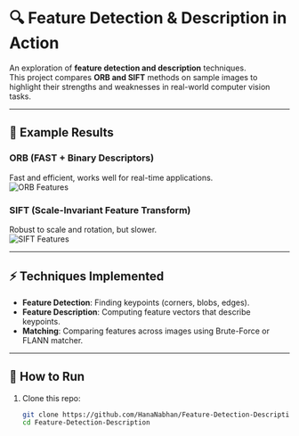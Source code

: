 # 🔍 Feature Detection & Description in Action  
An exploration of **feature detection and description** techniques.  
This project compares **ORB and SIFT** methods on sample images to highlight their strengths and weaknesses in real-world computer vision tasks.  

---

## 📸 Example Results  

### ORB (FAST + Binary Descriptors)  
Fast and efficient, works well for real-time applications.  
![ORB Features](images/orb_features.png)

### SIFT (Scale-Invariant Feature Transform)  
Robust to scale and rotation, but slower.  
![SIFT Features](images/sift_features.png)


---

## ⚡ Techniques Implemented  

- **Feature Detection**: Finding keypoints (corners, blobs, edges).  
- **Feature Description**: Computing feature vectors that describe keypoints.  
- **Matching**: Comparing features across images using Brute-Force or FLANN matcher.  

---

## 🚀 How to Run  

1. Clone this repo:
   ```bash
   git clone https://github.com/HanaNabhan/Feature-Detection-Description.git
   cd Feature-Detection-Description
